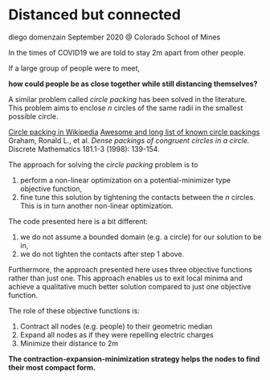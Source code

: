 # Distanced but connected
diego domenzain
September 2020 @ Colorado School of Mines

In the times of COVID19 we are told to stay 2m apart from other people.

If a large group of people were to meet, 

__how could people be as close together while still distancing themselves?__

A similar problem called _circle packing_ has been solved in the literature.
This problem aims to enclose _n_ circles of the same radii in the smallest possible circle.

[Circle packing in Wikipedia](https://en.wikipedia.org/wiki/Circle_packing_in_a_circle)
[Awesome and long list of known circle packings](http://hydra.nat.uni-magdeburg.de/packing/cci/)
Graham, Ronald L., et al. _Dense packings of congruent circles in a circle._ Discrete Mathematics 181.1-3 (1998): 139-154.

The approach for solving the _circle packing_ problem is to 

1. perform a non-linear optimization on a potential-minimizer type objective function,
1. fine tune this solution by tightening the contacts between the _n_ circles. 
   This is in turn another non-linear optimization.

The code presented here is a bit different:

1. we do not assume a bounded domain (e.g. a circle) for our solution to be in,
1. we do not tighten the contacts after step 1 above.

Furthermore, the approach presented here uses three objective functions rather than just one.
This approach enables us to exit local minima and achieve a qualitative much better solution compared to just one objective function.

The role of these objective functions is:

1. Contract all nodes (e.g. people) to their geometric median
1. Expand all nodes as if they were repelling electric charges
1. Minimize their distance to 2m

__The contraction-expansion-minimization strategy helps the nodes to find their most compact form.__
